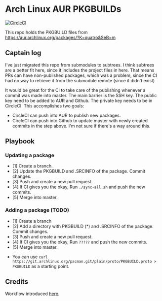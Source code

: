 # Arch Linux AUR PKGBUILDs

[![CircleCI](https://circleci.com/gh/Qu4tro/aur.svg?style=svg)](https://circleci.com/gh/qu4tro/aur)

This repo holds the PKGBUILD files from https://aur.archlinux.org/packages/?K=quatro&SeB=m

## Captain log

I've just migrated this repo from submodules to subtrees. I think subtrees are a better fit here, since it includes the project files in here. 
That means PRs can have non-published packages, which was a problem, since the CI had no way to retrieve it from the submodule remote (since it didn't exist)

It would be great for the CI to take care of the publishing whenever a commit was made into master. The main barrier is the SSH key. The public key need to be added to AUR and Github. The private key needs to be in CircleCI. This accomplishes two goals:
  - CircleCI can push into AUR to publish new packages.
  - CircleCI can push into Github to update master with newly created commits in the step above.
I'm not sure if there's a way around this.

## Playbook

### Updating a package

- [1] Create a branch.
- [2] Update the PKGBUILD and .SRCINFO of the package. Commit changes.
- [3] Push and create a new pull request.
- [4] If CI gives you the okay, Run `./sync-all.sh` and push the new commits.
- [5] Merge into master.

### Adding a package (TODO)

- [1] Create a branch
- [2] Add a directory with PKGBUILD (*) and .SRCINFO of the package. Commit changes.
- [3] Push and create a new pull request.
- [4] If CI gives you the okay, Run `?????` and push the new commits.
- [5] Merge into master.

* You can use `curl https://git.archlinux.org/pacman.git/plain/proto/PKGBUILD.proto > PKGBUILD` as a starting point.

## Credits
Workflow introduced [here](https://gergely.imreh.net/blog/2018/04/circleci-aur/).
